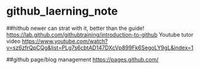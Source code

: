 # github_laerning_note
##hithub newer can strat with it, better than the guide!
https://lab.github.com/githubtraining/introduction-to-github
Youtube tutor video
https://www.youtube.com/watch?v=sz6zfrQpCQg&list=PLg7s6cbtAD147DXcVp899Fk6SegoLY9gL&index=1

##github page/blog management
https://pages.github.com/

